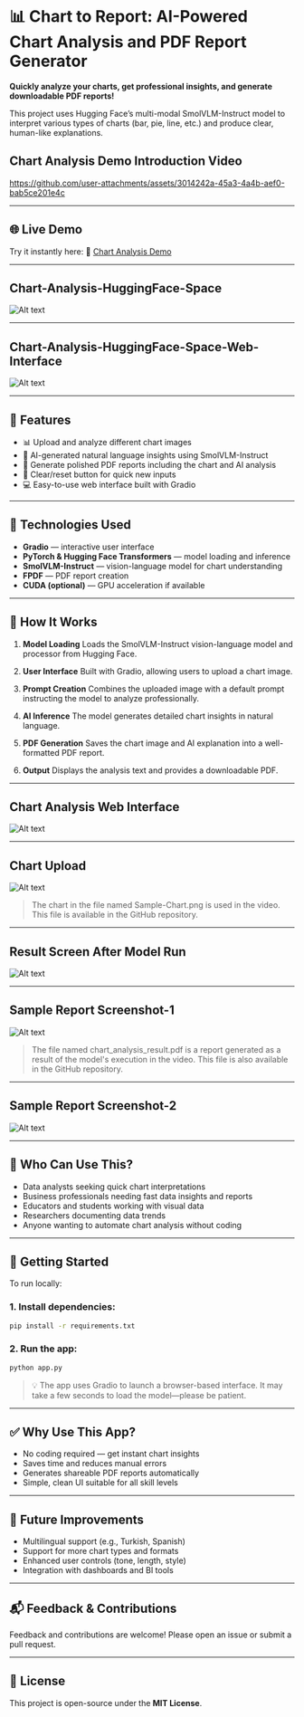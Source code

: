 # 📊 Chart to Report: AI-Powered Chart Analysis and PDF Report Generator

**Quickly analyze your charts, get professional insights, and generate downloadable PDF reports!**

This project uses Hugging Face’s multi-modal SmolVLM-Instruct model to interpret various types of charts (bar, pie, line, etc.) and produce clear, human-like explanations.

## Chart Analysis Demo Introduction Video

https://github.com/user-attachments/assets/3014242a-45a3-4a4b-aef0-bab5ce201e4c

---

## 🌐 Live Demo

Try it instantly here:
🔗 [Chart Analysis Demo](https://huggingface.co/spaces/ctntrk/Chart-Analysis)

---
## Chart-Analysis-HuggingFace-Space

![Alt text](https://github.com/ctntrk/AI-Powered-Chart-Analysis-PDF-Report-Generator/blob/main/Chart-Analysis-HuggingFace-Space-Web-Interface.png)


---

## Chart-Analysis-HuggingFace-Space-Web-Interface

![Alt text](https://github.com/ctntrk/AI-Powered-Chart-Analysis-PDF-Report-Generator/blob/main/Chart-Analysis-HuggingFace-Space.png)


---

## 🚀 Features

* 📊 Upload and analyze different chart images
* 🤖 AI-generated natural language insights using SmolVLM-Instruct
* 📄 Generate polished PDF reports including the chart and AI analysis
* 🧼 Clear/reset button for quick new inputs
* 💻 Easy-to-use web interface built with Gradio

---

## 🧠 Technologies Used

* **Gradio** — interactive user interface
* **PyTorch & Hugging Face Transformers** — model loading and inference
* **SmolVLM-Instruct** — vision-language model for chart understanding
* **FPDF** — PDF report creation
* **CUDA (optional)** — GPU acceleration if available

---

## 🚀 How It Works

1. **Model Loading**
   Loads the SmolVLM-Instruct vision-language model and processor from Hugging Face.

2. **User Interface**
   Built with Gradio, allowing users to upload a chart image.

3. **Prompt Creation**
   Combines the uploaded image with a default prompt instructing the model to analyze professionally.

4. **AI Inference**
   The model generates detailed chart insights in natural language.

5. **PDF Generation**
   Saves the chart image and AI explanation into a well-formatted PDF report.

6. **Output**
   Displays the analysis text and provides a downloadable PDF.

---

## Chart Analysis Web Interface

![Alt text](https://github.com/ctntrk/AI-Powered-Chart-Analysis-PDF-Report-Generator/blob/main/Chart-Analysis-Web-Interface.jpg)

---
## Chart Upload
![Alt text](https://github.com/ctntrk/AI-Powered-Chart-Analysis-PDF-Report-Generator/blob/main/Chart-Upload.jpg)


> The chart in the file named Sample-Chart.png is used in the video. This file is available in the GitHub repository.
---

## Result Screen After Model Run

![Alt text](https://github.com/ctntrk/AI-Powered-Chart-Analysis-PDF-Report-Generator/blob/main/Result-Screen-After-Model-Run.jpg)


---
## Sample Report Screenshot-1

![Alt text](https://github.com/ctntrk/AI-Powered-Chart-Analysis-PDF-Report-Generator/blob/main/Sample-Report-Screenshot-1.jpg)

> The file named chart_analysis_result.pdf is a report generated as a result of the model's execution in the video. This file is also available in the GitHub repository.
---
## Sample Report Screenshot-2

![Alt text](https://github.com/ctntrk/AI-Powered-Chart-Analysis-PDF-Report-Generator/blob/main/Sample-Report-Screenshot-2.jpg)

---

## 👥 Who Can Use This?

* Data analysts seeking quick chart interpretations
* Business professionals needing fast data insights and reports
* Educators and students working with visual data
* Researchers documenting data trends
* Anyone wanting to automate chart analysis without coding

---

## 🔧 Getting Started

To run locally:

### 1. Install dependencies:

```bash
pip install -r requirements.txt
```

### 2. Run the app:

```bash
python app.py
```

> 💡 The app uses Gradio to launch a browser-based interface. It may take a few seconds to load the model—please be patient.

---

## ✅ Why Use This App?

* No coding required — get instant chart insights
* Saves time and reduces manual errors
* Generates shareable PDF reports automatically
* Simple, clean UI suitable for all skill levels

---

## 🧩 Future Improvements

* Multilingual support (e.g., Turkish, Spanish)
* Support for more chart types and formats
* Enhanced user controls (tone, length, style)
* Integration with dashboards and BI tools

---

## 📬 Feedback & Contributions

Feedback and contributions are welcome! Please open an issue or submit a pull request.

---

## 📄 License

This project is open-source under the **MIT License**.

